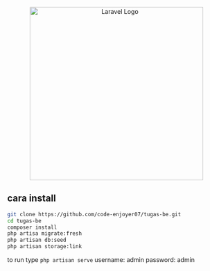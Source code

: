 <p align="center"><a href="https://laravel.com" target="_blank"><img src="https://raw.githubusercontent.com/laravel/art/master/logo-lockup/5%20SVG/2%20CMYK/1%20Full%20Color/laravel-logolockup-cmyk-red.svg" width="400" alt="Laravel Logo"></a></p>

## cara install

```bash
git clone https://github.com/code-enjoyer07/tugas-be.git
cd tugas-be
composer install
php artisa migrate:fresh
php artisan db:seed
php artisan storage:link
```

to run type `php artisan serve`
username: admin
password: admin
